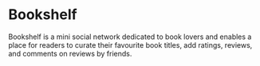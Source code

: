 # Bookshelf 
Bookshelf is a mini social network dedicated to book lovers and enables a place for readers to curate their favourite book titles, add ratings, reviews, and comments on reviews by friends. 
